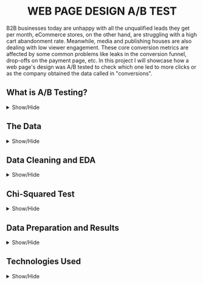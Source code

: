 <h1 align='center'>WEB PAGE DESIGN A/B TEST</h1> 

B2B businesses today are unhappy with all the unqualified leads they get per month, eCommerce stores, on the other hand, are struggling with a high cart abandonment rate. Meanwhile, media and publishing houses are also dealing with low viewer engagement. These core conversion metrics are affected by some common problems like leaks in the conversion funnel, drop-offs on the payment page, etc. In this project I will showcase how a web page's design was A/B tested to check which one led to more clicks or as the company obtained the data called in "conversions".

## What is A/B Testing?
<details>
<a name="File_Description"></a>
<summary>Show/Hide</summary>
<br>
  
A/B tests are one of the most powerful tools in a Data Scientists arsenal which is widely used in the industry to test features/products on a small group of people to perceive how it will be received by the end customer. A Product Data Scientists competency in A/B testing is at the core of their work. One thing to remember is that not every idea needs to be A/B tested. Some ideas can be expensive to test even on a small scale, so we have to be wise about which ideas to actually test on. This particular company decided this idea was worth testing and they have collected the data. I will be analyzing the data and conducting a statistical hypothesis test to determine whether the differences in user preference of one web page design over the other, are statistically significant or not.
</details>

## The Data
<details>
<a name="File_Description"></a>
<summary>Show/Hide</summary>
<br>
  
The dataset I have used contains around 300 thousand rows, where each row is a user who has been put into either a Control or Variation group (called treatment group in the data). The control group has been shown the old web page design and the treatment group has been shown the new webpage design. The last column in the dataset signifies whether the user has 'converted' or not. Conversion here stands for any action the business wants a customer/user to make which results in a positive outcome.

The dataset I have used can be found at this URL: https://www.kaggle.com/zhangluyuan/ab-testing
</details>

## Data Cleaning and EDA
<details>
<a name="File_Description"></a>
<summary>Show/Hide</summary>
<br>
  
After importing all the necessary libraries and reading in the data, it is always a good idea to take a look at the dataset and the various data types it contains. 

<h5 align="center">The Dataset</h5>
<p align="center">
  <img src="https://github.com/CSmahesh04/CTR_AB_Test/blob/main/Images/dataset.PNG" width=550>
</p>
There are exactly 294,478 rows and 5 columns in the dataset. The five columns have only two data types: object and int64. The <strong>timestamp</strong> column is not converted to a better date-time format as we will not require it for A/B testing.
<h5 align="center">Data Types</h5>
<p align="center">
  <img src="https://github.com/CSmahesh04/CTR_AB_Test/blob/main/Images/datatypes.PNG" width=400>
</p>

Next we check to see if there's any overlap or duplicate inputs in the dataset. I checked to see whether users from one group saw the web page of the other group. As you can see below, there seem to be a total of around 4000 users who use the other groups web pages. Since 4000 is 0.1% of the total number of rows (~400,000), I just removed those users.

<h5 align="center">Wrong Users in Both Groups</h5>
<p align="center">
  <img src="https://github.com/CSmahesh04/CTR_AB_Test/blob/main/Images/groupby.PNG" width=450>
</p>

Now I check whether there any more anomalies by checking again. Now the treatment group is restricted to the new page and the control group is restricted to the old page, we can move forward. Next I checked for multiple user records, based on **_user_id_**. There seems to be just one instance of multiple user entry in the dataset. Below are the instances where a user has been recorded multiple times.

<h5 align="center">Duplicate User</h5>
<p align="center">
  <img src="https://github.com/CSmahesh04/CTR_AB_Test/blob/main/Images/duplicate.PNG" width=550>
</p>

This particular user(**_user_id_**: 773192) from the treatment group saw the new web page twice and didn't convert either time. So for simplicity's sake I will remove the second instance from the dataset.

To better understand the data, I have plotted a bar chart where the total number of users from each group and conversion rate have been visualized. It seems that both groups have about the same ratio of conversion. But we will determine this with certainty.

<h5 align="center">Conversion Bar Graph for Both Groups</h5>
<p align="center">
  <img src="https://github.com/CSmahesh04/CTR_AB_Test/blob/main/Images/bar_chart.PNG" width=550>
</p>

Also I checked if the number of users in the two groups are divided equally or not.

<h5 align="center">Pie Chart of Total Users by Web Page Used</h5>
<p align="center">
  <img src="https://github.com/CSmahesh04/CTR_AB_Test/blob/main/Images/pie_chart.PNG" width=250>
</p>
</details>

## Chi-Squared Test
<details>
<a name="File_Description"></a>
<summary>Show/Hide</summary>
<br>
  
Since we are dealing with the conversion variable, which has a discrete value, it is considered a **Bernoulli Distribution**. That means an user will either convert (1) or not convert(0). The Chi-Squared test is a perfect testing method for values in the **Bernoulli Distribution**. We calculate the chi-squared test statistic and use that to calculate the p-value. Then the p-value is compared against the level of significance to check whether there is a significant difference between the two groups.
</details>

## Data Preparation and Results
<details>
<a name="File_Description"></a>
<summary>Show/Hide</summary>
<br>
  
Now that we have cleaned the data, it is time to conduct a statistical hypothesis test. The dataset has to be in a specific format to use the **_scipy_** library to do the Chi-Squared test on our data. Once the data is in the correct format, the test can be done using the **_scipy_** library. It automatically calculates both the chi-squared statistic and the p-value.

The p-value turns out to be **0.1898**, which translates to **19%**. The p-value is greater than _alpha_, at a 5% level of significance (we have to look alpha up in a table). This means we don't reject the null hypothesis. The null hypothesis here being, there is no statistically significant difference between the conversion rates for the two web pages. Thus, by failing to reject the null hypothesis, it has been established that there is no preference for the user of one web page over the other.
<h5 align="center">P-value using Scipy</h5>
<p align="center">
  <img src="https://github.com/CSmahesh04/CTR_AB_Test/blob/main/Images/p_value.PNG" width=550>
</p>

For a quick verification, I conducted a sanity check where I calculated the conversion rates between the two groups and the difference between them is minimal at **0.0013**. Since the total number of people in both groups is the same, this means there wasn't any problem with the Chi-Squared test itself. 
</details>

## Technologies Used
<details>
<a name="File_Description"></a>
<summary>Show/Hide</summary>
<br>
  
1. Python
2. Pandas
3. Numpy
4. Matplotlib
5. Scipy
</details>
